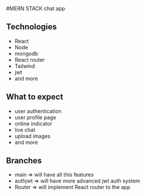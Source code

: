 #MERN STACK chat app

## Technologies

- React
- Node
- mongodb
- React router
- Tailwind
- jwt
- and more

## What to expect

- user authentication
- user profile page
- online indicator
- live chat
- upload images
- and more

## Branches

- main => will have all this features
- authjwt => will have more advanced jwt auth system
- Router => will implement React router to the app
